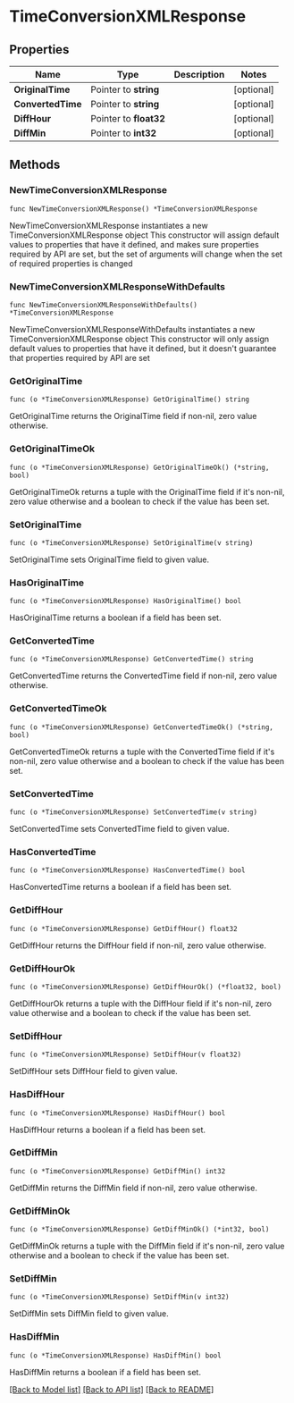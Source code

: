 # TimeConversionXMLResponse

## Properties

Name | Type | Description | Notes
------------ | ------------- | ------------- | -------------
**OriginalTime** | Pointer to **string** |  | [optional] 
**ConvertedTime** | Pointer to **string** |  | [optional] 
**DiffHour** | Pointer to **float32** |  | [optional] 
**DiffMin** | Pointer to **int32** |  | [optional] 

## Methods

### NewTimeConversionXMLResponse

`func NewTimeConversionXMLResponse() *TimeConversionXMLResponse`

NewTimeConversionXMLResponse instantiates a new TimeConversionXMLResponse object
This constructor will assign default values to properties that have it defined,
and makes sure properties required by API are set, but the set of arguments
will change when the set of required properties is changed

### NewTimeConversionXMLResponseWithDefaults

`func NewTimeConversionXMLResponseWithDefaults() *TimeConversionXMLResponse`

NewTimeConversionXMLResponseWithDefaults instantiates a new TimeConversionXMLResponse object
This constructor will only assign default values to properties that have it defined,
but it doesn't guarantee that properties required by API are set

### GetOriginalTime

`func (o *TimeConversionXMLResponse) GetOriginalTime() string`

GetOriginalTime returns the OriginalTime field if non-nil, zero value otherwise.

### GetOriginalTimeOk

`func (o *TimeConversionXMLResponse) GetOriginalTimeOk() (*string, bool)`

GetOriginalTimeOk returns a tuple with the OriginalTime field if it's non-nil, zero value otherwise
and a boolean to check if the value has been set.

### SetOriginalTime

`func (o *TimeConversionXMLResponse) SetOriginalTime(v string)`

SetOriginalTime sets OriginalTime field to given value.

### HasOriginalTime

`func (o *TimeConversionXMLResponse) HasOriginalTime() bool`

HasOriginalTime returns a boolean if a field has been set.

### GetConvertedTime

`func (o *TimeConversionXMLResponse) GetConvertedTime() string`

GetConvertedTime returns the ConvertedTime field if non-nil, zero value otherwise.

### GetConvertedTimeOk

`func (o *TimeConversionXMLResponse) GetConvertedTimeOk() (*string, bool)`

GetConvertedTimeOk returns a tuple with the ConvertedTime field if it's non-nil, zero value otherwise
and a boolean to check if the value has been set.

### SetConvertedTime

`func (o *TimeConversionXMLResponse) SetConvertedTime(v string)`

SetConvertedTime sets ConvertedTime field to given value.

### HasConvertedTime

`func (o *TimeConversionXMLResponse) HasConvertedTime() bool`

HasConvertedTime returns a boolean if a field has been set.

### GetDiffHour

`func (o *TimeConversionXMLResponse) GetDiffHour() float32`

GetDiffHour returns the DiffHour field if non-nil, zero value otherwise.

### GetDiffHourOk

`func (o *TimeConversionXMLResponse) GetDiffHourOk() (*float32, bool)`

GetDiffHourOk returns a tuple with the DiffHour field if it's non-nil, zero value otherwise
and a boolean to check if the value has been set.

### SetDiffHour

`func (o *TimeConversionXMLResponse) SetDiffHour(v float32)`

SetDiffHour sets DiffHour field to given value.

### HasDiffHour

`func (o *TimeConversionXMLResponse) HasDiffHour() bool`

HasDiffHour returns a boolean if a field has been set.

### GetDiffMin

`func (o *TimeConversionXMLResponse) GetDiffMin() int32`

GetDiffMin returns the DiffMin field if non-nil, zero value otherwise.

### GetDiffMinOk

`func (o *TimeConversionXMLResponse) GetDiffMinOk() (*int32, bool)`

GetDiffMinOk returns a tuple with the DiffMin field if it's non-nil, zero value otherwise
and a boolean to check if the value has been set.

### SetDiffMin

`func (o *TimeConversionXMLResponse) SetDiffMin(v int32)`

SetDiffMin sets DiffMin field to given value.

### HasDiffMin

`func (o *TimeConversionXMLResponse) HasDiffMin() bool`

HasDiffMin returns a boolean if a field has been set.


[[Back to Model list]](../README.md#documentation-for-models) [[Back to API list]](../README.md#documentation-for-api-endpoints) [[Back to README]](../README.md)


